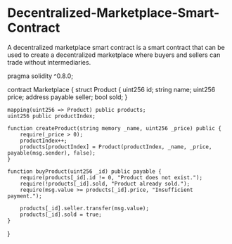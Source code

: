 # Decentralized-Marketplace-Smart-Contract
A decentralized marketplace smart contract is a smart contract that can be used to create a decentralized marketplace where buyers and sellers can trade without intermediaries. 


pragma solidity ^0.8.0;

contract Marketplace {
    struct Product {
        uint256 id;
        string name;
        uint256 price;
        address payable seller;
        bool sold;
    }

    mapping(uint256 => Product) public products;
    uint256 public productIndex;

    function createProduct(string memory _name, uint256 _price) public {
        require(_price > 0);
        productIndex++;
        products[productIndex] = Product(productIndex, _name, _price, payable(msg.sender), false);
    }

    function buyProduct(uint256 _id) public payable {
        require(products[_id].id != 0, "Product does not exist.");
        require(!products[_id].sold, "Product already sold.");
        require(msg.value >= products[_id].price, "Insufficient payment.");

        products[_id].seller.transfer(msg.value);
        products[_id].sold = true;
    }
}
